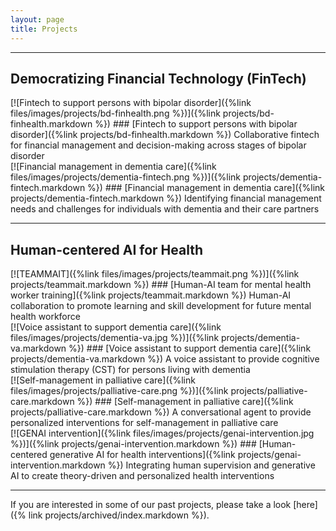 ```yaml
---
layout: page
title: Projects
---
```


<div class="row">
<div class="col-md-12 text-center" markdown="1">

---

## Democratizing Financial Technology (FinTech) ##
</div>
</div>

<div class="row">

<div class="col-lg-6" markdown="1">
[![Fintech to support persons with bipolar disorder]({%link files/images/projects/bd-finhealth.png %})]({%link projects/bd-finhealth.markdown %})
### [Fintech to support persons with bipolar disorder]({%link projects/bd-finhealth.markdown %})
Collaborative fintech for financial management and decision-making across stages of bipolar disorder
</div>

<div class="col-lg-6" markdown="1">
[![Financial management in dementia care]({%link files/images/projects/dementia-fintech.png %})]({%link projects/dementia-fintech.markdown %})
### [Financial management in dementia care]({%link projects/dementia-fintech.markdown %})
Identifying financial management needs and challenges for individuals with dementia and their care partners
</div>

</div> <!-- ends the row -->

<div class="row">
<div class="col-md-12 text-center" markdown="1">

---
## Human-centered AI for Health ##
</div>
</div>

<div class="row">

<div class="col-lg-6" markdown="1">
[![TEAMMAIT]({%link files/images/projects/teammait.png %})]({%link projects/teammait.markdown %})
### [Human-AI team for mental health worker training]({%link projects/teammait.markdown %})
Human-AI collaboration to promote learning and skill development for future mental health workforce
</div>

<div class="col-lg-6" markdown="1">
[![Voice assistant to support dementia care]({%link files/images/projects/dementia-va.jpg %})]({%link projects/dementia-va.markdown %})
### [Voice assistant to support dementia care]({%link projects/dementia-va.markdown %})
A voice assistant to provide cognitive stimulation therapy (CST) for persons living with dementia
</div>

</div> <!-- ends the row -->

<div class="row">
<div class="col-lg-6" markdown="1">
[![Self-management in palliative care]({%link files/images/projects/palliative-care.png %})]({%link projects/palliative-care.markdown %})
### [Self-management in palliative care]({%link projects/palliative-care.markdown %})
A conversational agent to provide personalized interventions for self-management in palliative care
</div>

<div class="col-lg-6" markdown="1">
[![GENAI intervention]({%link files/images/projects/genai-intervention.jpg %})]({%link projects/genai-intervention.markdown %})
### [Human-centered generative AI for health interventions]({%link projects/genai-intervention.markdown %})
Integrating human supervision and generative AI to create theory-driven and personalized health interventions
</div>
</div>

---

If you are interested in some of our past projects, please take a look [here]({% link projects/archived/index.markdown %}).
